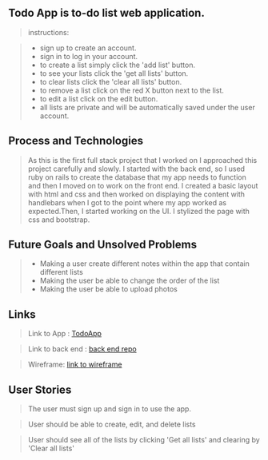


##  Todo App is to-do list web application.

>  instructions:

> - sign up to create an account.
> - sign in to log in your account.
> - to create a list simply click the 'add list' button.
> - to see your lists click the 'get all lists' button.
> - to clear lists click the 'clear all lists' button.
> - to remove a list click on the red X button next to the list.
> - to edit a list click on the edit button.
> - all lists are private and  will be automatically saved under the user account.

## Process and Technologies


> As this is the first full stack project that I worked on I approached this project carefully and slowly.
> I started with the back end, so I used ruby on rails to create the database that my app needs to function
> and then I moved on to work on the front end.
> I created a basic layout with html and css and then worked on displaying the content with handlebars
> when I got to the point where my app worked as expected.Then, I started working on the UI.
> I stylized the page with css and bootstrap.



## Future Goals and Unsolved Problems

> - Making a user create different notes within the app that contain different lists
> - Making the user be able to change the order of the list
> - Making the user be able to upload photos

## Links

> Link to App : [TodoApp](https://moshiko1988.github.io/TodoApp-frontend/)

> Link to back end : [back end repo](https://github.com/moshiko1988/TodoApp)

> Wireframe: [link to wireframe](http://imgur.com/4Bz5GON)

## User Stories

> The user must sign up and sign in to use the app.

> User should be able to create, edit, and delete lists

> User should see all of the lists by clicking 'Get all lists'
> and clearing by 'Clear all lists'
